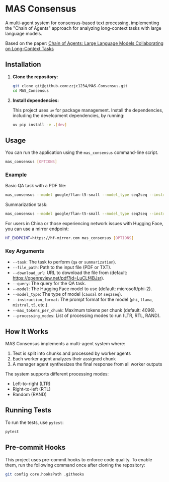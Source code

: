 # MAS Consensus

A multi-agent system for consensus-based text processing, implementing the "Chain of Agents" approach for analyzing long-context tasks with large language models.

Based on the paper: [Chain of Agents: Large Language Models Collaborating on Long-Context Tasks](https://openreview.net/pdf?id=LuCLf4BJsr)

## Installation

1.  **Clone the repository:**

    ```sh
    git clone git@github.com:zzjc1234/MAS-Consensus.git
    cd MAS_Consensus
    ```

2.  **Install dependencies:**

    This project uses `uv` for package management. Install the dependencies, including the development dependencies, by running:

    ```sh
    uv pip install -e .[dev]
    ```

## Usage

You can run the application using the `mas_consensus` command-line script.

```sh
mas_consensus [OPTIONS]
```

### Example

Basic QA task with a PDF file:

```sh
mas_consensus --model google/flan-t5-small --model_type seq2seq --instruction_format t5 --file_path paper.pdf --task qa --query "What is the main contribution of the paper?"
```

Summarization task:

```sh
mas_consensus --model google/flan-t5-small --model_type seq2seq --instruction_format t5 --file_path paper.pdf --task summarization
```

For users in China or those experiencing network issues with Hugging Face, you can use a mirror endpoint:

```sh
HF_ENDPOINT=https://hf-mirror.com mas_consensus [OPTIONS]
```

### Key Arguments

- `--task`: The task to perform (`qa` or `summarization`).
- `--file_path`: Path to the input file (PDF or TXT).
- `--download_url`: URL to download the file from (default: https://openreview.net/pdf?id=LuCLf4BJsr).
- `--query`: The query for the QA task.
- `--model`: The Hugging Face model to use (default: microsoft/phi-2).
- `--model_type`: The type of model (`causal` or `seq2seq`).
- `--instruction_format`: The prompt format for the model (`phi`, `llama`, `mistral`, `t5`, etc.).
- `--max_tokens_per_chunk`: Maximum tokens per chunk (default: 4096).
- `--processing_modes`: List of processing modes to run (LTR, RTL, RAND).

## How It Works

MAS Consensus implements a multi-agent system where:

1. Text is split into chunks and processed by worker agents
2. Each worker agent analyzes their assigned chunk
3. A manager agent synthesizes the final response from all worker outputs

The system supports different processing modes:

- Left-to-right (LTR)
- Right-to-left (RTL)
- Random (RAND)

## Running Tests

To run the tests, use `pytest`:

```sh
pytest
```

## Pre-commit Hooks

This project uses pre-commit hooks to enforce code quality. To enable them, run the following command once after cloning the repository:

```sh
git config core.hooksPath .githooks
```
